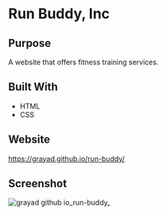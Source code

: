 # Run Buddy, Inc

## Purpose
A website that offers fitness training services. 

## Built With
* HTML
* CSS

## Website
https://grayad.github.io/run-buddy/

## Screenshot
![grayad github io_run-buddy_](https://user-images.githubusercontent.com/102432930/164952623-fd3416ea-f466-429c-a96b-f87b944d407d.png)
